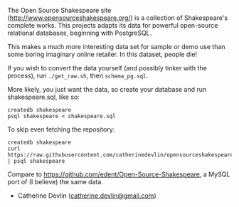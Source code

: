 The Open Source Shakespeare site (http://www.opensourceshakespeare.org/) is a collection of Shakespeare's complete works.  This projects adapts its data for powerful open-source relational databases, beginning with PostgreSQL.

This makes a much more interesting data set for sample or demo use than some boring imaginary online retailer.  In this dataset, people die!

If you wish to convert the data yourself (and possibly tinker with the process), run `./get_raw.sh`, then `schema_pg.sql`.

More likely, you just want the data, so create your database and run shakespeare.sql, like so:

    createdb shakespeare
    psql shakespeare < shakespeare.sql

To skip even fetching the repository:

    createdb shakespeare
    curl https://raw.githubusercontent.com/catherinedevlin/opensourceshakespeare/master/shakespeare.sql | psql shakespeare


Compare to https://github.com/edent/Open-Source-Shakespeare, a MySQL port of (I believe) the same data.

- Catherine Devlin (catherine.devlin@gmail.com)

 

